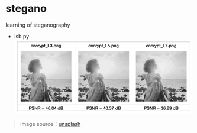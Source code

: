 # stegano
learning of steganography

- lsb.py
![](./image/lsb.png)
>image source：[unsplash](https://unsplash.com/photos/r2nJPbEYuSQ)

